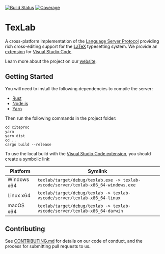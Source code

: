 [![Build Status](https://dev.azure.com/latex-lsp/texlab/_apis/build/status/latex-lsp.texlab?branchName=master)](https://dev.azure.com/latex-lsp/texlab/_build/latest?definitionId=8&branchName=master)
[![Coverage](https://img.shields.io/azure-devops/coverage/latex-lsp/texlab/8.svg?logo=azuredevops)](https://dev.azure.com/latex-lsp/texlab/_build/latest?definitionId=8&branchName=master)

# TexLab

A cross-platform implementation of the [Language Server Protocol](https://microsoft.github.io/language-server-protocol)
providing rich cross-editing support for the [LaTeX](https://www.latex-project.org/) typesetting system.
We provide an [extension](https://github.com/latex-lsp/texlab-vscode) for [Visual Studio Code](https://code.visualstudio.com).

Learn more about the project on our [website](https://texlab.netlify.com).

## Getting Started

You will need to install the following dependencies to compile the server:

- [Rust](https://rustup.rs/)
- [Node.js](https://nodejs.org/)
- [Yarn](https://yarnpkg.com/)

Then run the following commands in the project folder:

```shell
cd citeproc
yarn
yarn dist
cd ..
cargo build --release
```

To use the local build with the [Visual Studio Code extension](https://github.com/latex-lsp/texlab-vscode), you should create a symbolic link:

| Platform    | Symlink                                                                            |
| ----------- | ---------------------------------------------------------------------------------- |
| Windows x64 | `texlab/target/debug/texlab.exe -> texlab-vscode/server/texlab-x86_64-windows.exe` |
| Linux x64   | `texlab/target/debug/texlab -> texlab-vscode/server/texlab-x86_64-linux`           |
| macOS x64   | `texlab/target/debug/texlab -> texlab-vscode/server/texlab-x86_64-darwin`          |

## Contributing

See [CONTRIBUTING.md](CONTRIBUTING.md) for details on our code of conduct, and the process for submitting pull requests to us.
